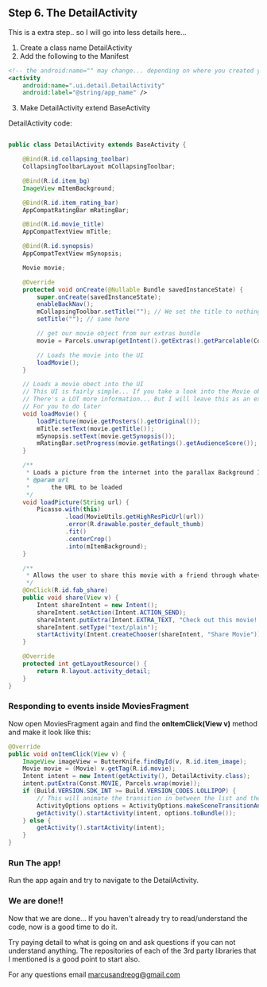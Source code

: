 ## Step 6. The DetailActivity

This is a extra step.. so I will go into less details here...

1. Create a class name DetailActivity
2. Add the following to the Manifest

```xml
<!-- the android:name="" may change... depending on where you created your file -->
<activity
    android:name=".ui.detail.DetailActivity"
    android:label="@string/app_name" />
```

3. Make DetailActivity extend BaseActivity

DetailActivity code:

```java

public class DetailActivity extends BaseActivity {

    @Bind(R.id.collapsing_toolbar)
    CollapsingToolbarLayout mCollapsingToolbar;

    @Bind(R.id.item_bg)
    ImageView mItemBackground;

    @Bind(R.id.item_rating_bar)
    AppCompatRatingBar mRatingBar;

    @Bind(R.id.movie_title)
    AppCompatTextView mTitle;

    @Bind(R.id.synopsis)
    AppCompatTextView mSynopsis;

    Movie movie;

    @Override
    protected void onCreate(@Nullable Bundle savedInstanceState) {
        super.onCreate(savedInstanceState);
        enableBackNav();
        mCollapsingToolbar.setTitle(""); // We set the title to nothing so we don't overlap our image
        setTitle(""); // same here

        // get our movie object from our extras bundle
        movie = Parcels.unwrap(getIntent().getExtras().getParcelable(Const.MOVIE));

        // Loads the movie into the UI
        loadMovie();
    }

    // Loads a movie obect into the UI
    // This UI is fairly simple... If you take a look into the Movie object
    // There's a LOT more information... But I will leave this as an exercise
    // For you to do later
    void loadMovie() {
        loadPicture(movie.getPosters().getOriginal());
        mTitle.setText(movie.getTitle());
        mSynopsis.setText(movie.getSynopsis());
        mRatingBar.setProgress(movie.getRatings().getAudienceScore());
    }

    /**
     * Loads a picture from the internet into the parallax Background ImageView
     * @param url
     *      the URL to be loaded
     */
    void loadPicture(String url) {
        Picasso.with(this)
                .load(MovieUtils.getHighResPicUrl(url))
                .error(R.drawable.poster_default_thumb)
                .fit()
                .centerCrop()
                .into(mItemBackground);
    }

    /**
     * Allows the user to share this movie with a friend through whatever provider they choose
     */
    @OnClick(R.id.fab_share)
    public void share(View v) {
        Intent shareIntent = new Intent();
        shareIntent.setAction(Intent.ACTION_SEND);
        shareIntent.putExtra(Intent.EXTRA_TEXT, "Check out this movie!!\n" + movie.getLinks().getAlternate());
        shareIntent.setType("text/plain");
        startActivity(Intent.createChooser(shareIntent, "Share Movie"));
    }

    @Override
    protected int getLayoutResource() {
        return R.layout.activity_detail;
    }
}
```

### Responding to events inside MoviesFragment

Now open MoviesFragment again and find the **onItemClick(View v)** method and make it look like this:

```java
@Override
public void onItemClick(View v) {
    ImageView imageView = ButterKnife.findById(v, R.id.item_image);
    Movie movie = (Movie) v.getTag(R.id.movie);
    Intent intent = new Intent(getActivity(), DetailActivity.class);
    intent.putExtra(Const.MOVIE, Parcels.wrap(movie));
    if (Build.VERSION.SDK_INT >= Build.VERSION_CODES.LOLLIPOP) {
        // This will animate the transition in between the list and the DetailActivity
        ActivityOptions options = ActivityOptions.makeSceneTransitionAnimation(getActivity(), imageView, Const.TRANSITION_IMAGE);
        getActivity().startActivity(intent, options.toBundle());
    } else {
        getActivity().startActivity(intent);
    }
}
```

### Run The app!

Run the app again and try to navigate to the DetailActivity.

### We are done!!

Now that we are done... If you haven't already try to read/understand the code, now is a good time to do it.

Try paying detail to what is going on and ask questions if you can not understand anything. The repositories of each of the 3rd party libraries that I mentioned is a good point to start also.

For any questions email marcusandreog@gmail.com
